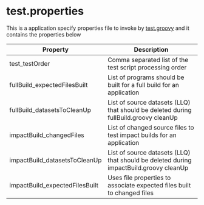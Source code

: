 
# test.properties
This is a application specify properties file to invoke by [test.groovy](/test/test.groovy) and it contains the properties below

Property | Description
--- | ---
test_testOrder | Comma separated list of the test script processing order
fullBuild_expectedFilesBuilt | List of programs should be built for a full build for an application
fullBuild_datasetsToCleanUp | List of source datasets (LLQ) that should be deleted during fullBuild.groovy cleanUp
impactBuild_changedFiles | List of changed source files to test impact builds for an application
impactBuild_datasetsToCleanUp | List of source datasets (LLQ) that should be deleted during impactBuild.groovy cleanUp
impactBuild_expectedFilesBuilt | Uses file properties to associate expected files built to changed files
